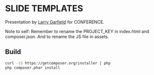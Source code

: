 SLIDE TEMPLATES
================================

Presentation by [Larry Garfield](http://www.garfieldtech.com) for CONFERENCE.

Note to self: Remember to rename the PROJECT_KEY in index.html and composer.json.
And to rename the JS file in assets.

Build
-----

``` bash
curl -sS https://getcomposer.org/installer | php
php composer.phar install
```
